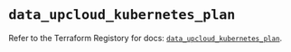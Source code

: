 # `data_upcloud_kubernetes_plan`

Refer to the Terraform Registory for docs: [`data_upcloud_kubernetes_plan`](https://www.terraform.io/docs/providers/upcloud/d/kubernetes_plan).
